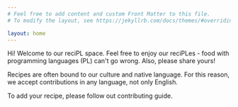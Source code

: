 ```yaml
---
# Feel free to add content and custom Front Matter to this file.
# To modify the layout, see https://jekyllrb.com/docs/themes/#overriding-theme-defaults

layout: home
---
```


Hi! Welcome to our reciPL space. Feel free to enjoy our reciPLes - food with programming languages (PL) can't go wrong. Also, please share yours! 

Recipes are often bound to our culture and native language. For this reason, we accept contributions in any language, not only English. 

To add your recipe, please follow out contributing guide. 